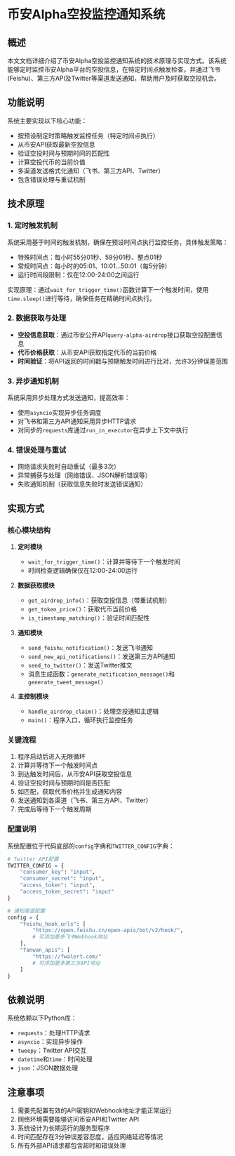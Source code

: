 # 币安Alpha空投监控通知系统

## 概述

本文文档详细介绍了币安Alpha空投监控通知系统的技术原理与实现方式。该系统能够定时监控币安Alpha平台的空投信息，在特定时间点触发检查，并通过飞书(Feishu)、第三方API及Twitter等渠道发送通知，帮助用户及时获取空投机会。

## 功能说明

系统主要实现以下核心功能：
- 按预设制定时策略触发监控任务（特定时间点执行）
- 从币安API获取最新空投信息
- 验证空投时间与预期时间的匹配性
- 计算空投代币的当前价值
- 多渠道发送格式化通知（飞书、第三方API、Twitter）
- 包含错误处理与重试机制

## 技术原理

### 1. 定时触发机制

系统采用基于时间的触发机制，确保在预设时间点执行监控任务，具体触发策略：
- 特殊时间点：每小时55分01秒、59分01秒、整点01秒
- 常规时间点：每小时的05:01、10:01...50:01（每5分钟）
- 运行时间段限制：仅在12:00-24:00之间运行

实现原理：通过`wait_for_trigger_time()`函数计算下一个触发时间，使用`time.sleep()`进行等待，确保任务在精确时间点执行。

### 2. 数据获取与处理

- **空投信息获取**：通过币安公开API`query-alpha-airdrop`接口获取空投配置信息
- **代币价格获取**：从币安API获取指定代币的当前价格
- **时间验证**：将API返回的时间戳与预期触发时间进行比对，允许3分钟误差范围

### 3. 异步通知机制

系统采用异步处理方式发送通知，提高效率：
- 使用`asyncio`实现异步任务调度
- 对飞书和第三方API通知采用异步HTTP请求
- 对同步的`requests`库通过`run_in_executor`在异步上下文中执行

### 4. 错误处理与重试

- 网络请求失败时自动重试（最多3次）
- 异常捕获与处理（网络错误、JSON解析错误等）
- 失败通知机制（获取信息失败时发送错误通知）

## 实现方式

### 核心模块结构

1. **定时模块**
   - `wait_for_trigger_time()`：计算并等待下一个触发时间
   - 时间检查逻辑确保仅在12:00-24:00运行

2. **数据获取模块**
   - `get_airdrop_info()`：获取空投信息（带重试机制）
   - `get_token_price()`：获取代币当前价格
   - `is_timestamp_matching()`：验证时间匹配性

3. **通知模块**
   - `send_feishu_notification()`：发送飞书通知
   - `send_new_api_notifications()`：发送第三方API通知
   - `send_to_twitter()`：发送Twitter推文
   - 消息生成函数：`generate_notification_message()`和`generate_tweet_message()`

4. **主控制模块**
   - `handle_airdrop_claim()`：处理空投通知主逻辑
   - `main()`：程序入口，循环执行监控任务

### 关键流程

1. 程序启动后进入无限循环
2. 计算并等待下一个触发时间点
3. 到达触发时间后，从币安API获取空投信息
4. 验证空投时间与预期时间是否匹配
5. 如匹配，获取代币价格并生成通知内容
6. 发送通知到各渠道（飞书、第三方API、Twitter）
7. 完成后等待下一个触发周期

### 配置说明

系统配置位于代码底部的`config`字典和`TWITTER_CONFIG`字典：

```python
# Twitter API配置
TWITTER_CONFIG = {
    "consumer_key": "input",
    "consumer_secret": "input",
    "access_token": "input",
    "access_token_secret": "input"
}

# 通知渠道配置
config = {
    "feishu_hook_urls": [
        "https://open.feishu.cn/open-apis/bot/v2/hook/",
        # 可添加更多飞书Webhook地址
    ],
    "fanwan_apis": [
        "https://fwalert.com/"
        # 可添加更多第三方API地址
    ]
}
```

## 依赖说明

系统依赖以下Python库：
- `requests`：处理HTTP请求
- `asyncio`：实现异步操作
- `tweepy`：Twitter API交互
- `datetime`和`time`：时间处理
- `json`：JSON数据处理

## 注意事项

1. 需要先配置有效的API密钥和Webhook地址才能正常运行
2. 网络环境需要能够访问币安API和Twitter API
3. 系统设计为长期运行的服务型程序
4. 时间匹配存在3分钟误差容忍度，适应网络延迟等情况
5. 所有外部API请求都包含超时和错误处理
